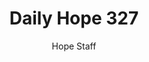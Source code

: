 ---
image: /assets/img/daily-hope-default-artwork.png
title: Daily Hope 327
number: 327
categories:
  - Daily Hope
author: Hope Staff
notes: Daily Hope 327
embed: >-
  EMBED_GOES_HERE
---